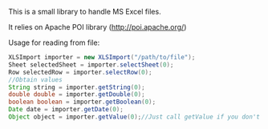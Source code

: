 This is a small library to handle MS Excel files.

It relies on Apache POI library (http://poi.apache.org/)

Usage for reading from file:

```java
XLSImport importer = new XLSImport("/path/to/file");
Sheet selectedSheet = importer.selectSheet(0);
Row selectedRow = importer.selectRow(0);
//Obtain values
String string = importer.getString(0);
double double = importer.getDouble(0);
boolean boolean = importer.getBoolean(0);
Date date = importer.getDate(0);
Object object = importer.getValue(0);//Just call getValue if you don't need to know the type
```
